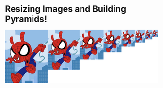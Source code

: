 
# Resizing Images and Building Pyramids!
![resized images side by side](https://github.com/lulock/Vision/blob/master/pyramids/pyramid.png)
